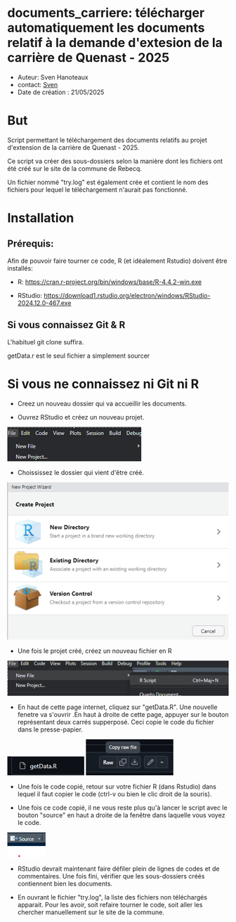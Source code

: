 # documents_carriere: télécharger automatiquement les documents relatif à la demande d'extesion de la carrière de Quenast - 2025

-   Auteur: Sven Hanoteaux
-   contact: [Sven](mailto:sven.rebecq.autrement@gmail.com)
-   Date de création : 21/05/2025

# But

Script permettant le téléchargement des documents relatifs au projet d'extension de la carrière de Quenast - 2025.

Ce script va créer des sous-dossiers selon la manière dont les fichiers ont été créé sur le site de la commune de Rebecq.

Un fichier nommé "try.log" est également crée et contient le nom des fichiers pour lequel le téléchargement n'aurait pas fonctionné.

# Installation

## Prérequis:

Afin de pouvoir faire tourner ce code, R (et idéalement Rstudio) doivent être installés:

-   R: <https://cran.r-project.org/bin/windows/base/R-4.4.2-win.exe>

-   RStudio: <https://download1.rstudio.org/electron/windows/RStudio-2024.12.0-467.exe>

## Si vous connaissez Git & R

L'habituel git clone suffira.

getData.r est le seul fichier a simplement sourcer

# Si vous ne connaissez ni Git ni R

-   Creez un nouveau dossier qui va accueillir les documents.

-   Ouvrez RStudio et créez un nouveau projet.

![](/img/1.png)

-   Choississez le dossier qui vient d'être créé.

![](/img/2.png)

-   Une fois le projet créé, créez un nouveau fichier en R

![](/img/3.png)

-   En haut de cette page internet, cliquez sur "getData.R". Une nouvelle fenetre va s'ouvrir .En haut à droite de cette page, appuyer sur le bouton représentant deux carrés supperposé. Ceci copie le code du fichier dans le  presse-papier.

![](/img/4.png) ![](/img/5.png)

-   Une fois le code copié, retour sur votre fichier R (dans Rstudio) dans lequel il faut copier le code (ctrl-v ou bien le clic droit de la souris).


-   Une fois ce code copié, il ne vous reste plus qu'à lancer le script avec le bouton "source" en haut a droite de la fenêtre dans laquelle vous voyez le code.

![](/img/6.png)

- RStudio devrait maintenant faire défiler plein de lignes de codes et de commentaires. Une fois fini, vérifier que les sous-dossiers créés contiennent bien les documents.

- En ouvrant le fichier "try.log", la liste des fichiers non téléchargés apparait. Pour les avoir, soit refaire tourner le code, soit aller les chercher manuellement sur le site de la commune.


